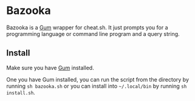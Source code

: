 # Bazooka

Bazooka is a [Gum](https://github.com/charmbracelet/gumGum) wrapper for cheat.sh. It just 
prompts you for a programming language or command line program and a query string. 

## Install

Make sure you have [Gum](https://github.com/charmbracelet/gumGum) installed. 
 
One you have Gum installed, you can run the script from the directory by running `sh bazooka.sh` 
or you can install into `~/.local/bin` by running `sh install.sh`.


